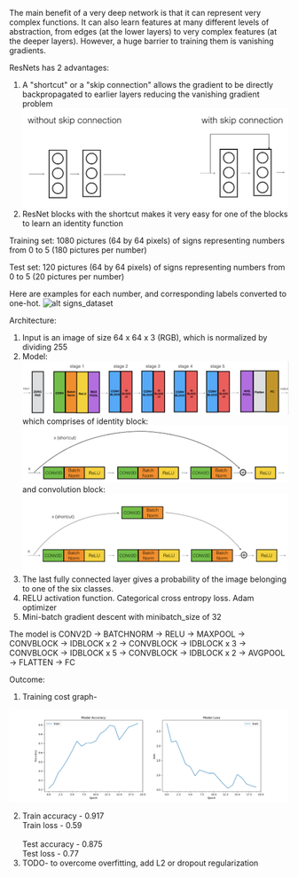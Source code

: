 The main benefit of a very deep network is that it can represent very complex functions. It can also learn features at many different levels of abstraction, from edges (at the lower layers) to very complex features (at the deeper layers). However, a huge barrier to training them is vanishing gradients.

ResNets has 2 advantages:
1. A "shortcut" or a "skip connection" allows the gradient to be directly backpropagated to earlier layers reducing the vanishing gradient problem
![alt shortcut](https://raw.githubusercontent.com/tejaslodaya/keras-signs-resnet/master/images/skip_connection_kiank.png)
2. ResNet blocks with the shortcut makes it very easy for one of the blocks to learn an identity function

Training set: 1080 pictures (64 by 64 pixels) of signs representing numbers from 0 to 5 (180 pictures per number)

Test set: 120 pictures (64 by 64 pixels) of signs representing numbers from 0 to 5 (20 pictures per number)

Here are examples for each number, and corresponding labels converted to one-hot. 
![alt signs_dataset](https://raw.githubusercontent.com/tejaslodaya/tensorflow-signs-nn/master/signs_dataset.png)

Architecture:
1. Input is an image of size 64 x 64 x 3 (RGB), which is normalized by dividing 255
2. Model: 
    ![alt architecture](https://raw.githubusercontent.com/tejaslodaya/keras-signs-resnet/master/images/resnet_kiank.png)
    which comprises of identity block:
    ![alt identity](https://raw.githubusercontent.com/tejaslodaya/keras-signs-resnet/master/images/idblock3_kiank.png)
    and convolution block:
    ![alt convolution](https://raw.githubusercontent.com/tejaslodaya/keras-signs-resnet/master/images/convblock_kiank.png)
3. The last fully connected layer gives a probability of the image belonging to one of the six classes.
4. RELU activation function. Categorical cross entropy loss. Adam optimizer
5. Mini-batch gradient descent with minibatch_size of 32

The model is CONV2D -> BATCHNORM -> RELU -> MAXPOOL -> CONVBLOCK -> IDBLOCK x 2 -> CONVBLOCK -> IDBLOCK x 3
-> CONVBLOCK -> IDBLOCK x 5 -> CONVBLOCK -> IDBLOCK x 2 -> AVGPOOL -> FLATTEN -> FC

Outcome:

1.  Training cost graph-

![alt cost](https://raw.githubusercontent.com/tejaslodaya/keras-signs-resnet/master/images/acc_loss.png)

2.  Train accuracy - 0.917 <br/>
    Train loss - 0.59 <br/><br/>
    Test accuracy - 0.875 <br/>
    Test loss - 0.77
3.  TODO- to overcome overfitting, add L2 or dropout regularization